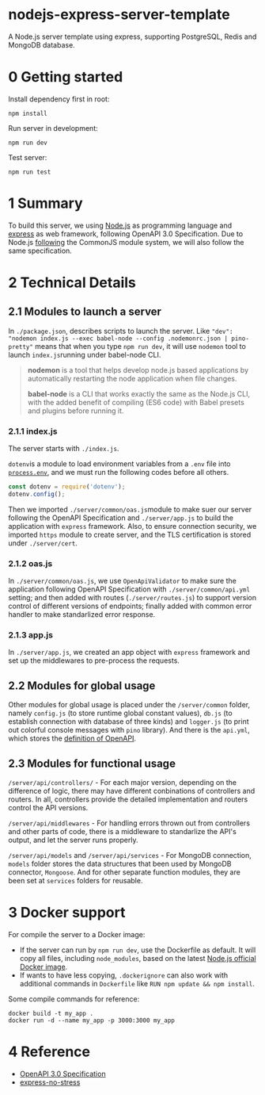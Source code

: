 # nodejs-express-server-template
A Node.js server template using express, supporting PostgreSQL, Redis and MongoDB database.

# 0 Getting started
Install dependency first in root:

``` shell
npm install
```

Run server in development:

```shell
npm run dev
```

Test server:

```shell
npm run test
```

# 1 Summary

To build this server, we using [Node.js](https://nodejs.org/) as programming language and [express](http://expressjs.com/) as web framework, following OpenAPI 3.0 Specification. Due to Node.js [following](https://nodejs.org/en/knowledge/getting-started/what-is-require/) the CommonJS module system, we will also follow the same specification.

# 2 Technical Details

## 2.1 Modules to launch a server

In `./package.json`, describes scripts to launch the server. Like `"dev": "nodemon index.js --exec babel-node --config .nodemonrc.json | pino-pretty"` means that when you type `npm run dev`, it will use `nodemon` tool to launch `index.js`running under babel-node CLI. 

> **nodemon** is a tool that helps develop node.js based applications by automatically restarting the node application when file changes.
>
> **babel-node** is a CLI that works exactly the same as the Node.js CLI, with the added benefit of compiling (ES6 code) with Babel presets and plugins before running it.

### 2.1.1 index.js

The server starts with `./index.js`.

`dotenv`is a module to load environment variables from a `.env` file into [`process.env`](https://nodejs.org/docs/latest/api/process.html#process_process_env), and we must run the following codes before all others.

```js
const dotenv = require('dotenv');
dotenv.config();
```

Then we imported `./server/common/oas.js`module to make suer our server following the OpenAPI Specification and `./server/app.js` to build the application with `express` framework. Also, to ensure connection security, we imported `https` module to create server, and the TLS certification is stored under `./server/cert`.

### 2.1.2 oas.js

In `./server/common/oas.js`, we use `OpenApiValidator` to make sure the application following OpenAPI Specification with `./server/common/api.yml` setting; and then added with routes (`./server/routes.js`) to support version control of different versions of endpoints; finally added with common error handler to make standarlized error response.

### 2.1.3 app.js

In `./server/app.js`, we created an app object with `express` framework and set up the middlewares to pre-process the requests. 

## 2.2 Modules for global usage

Other modules for global usage is placed under the `/server/common` folder, namely `config.js` (to store runtime global constant values), `db.js` (to establish connection with database of three kinds) and `logger.js` (to print out colorful console messages with `pino` library). And there is the `api.yml`, which stores the [definition of OpenAPI](https://swagger.io/docs/specification/basic-structure/). 

## 2.3 Modules for functional usage

`/server/api/controllers/` - For each major version, depending on the difference of logic, there may have different conbinations of controllers and routers. In all, controllers provide the detailed implementation and routers control the API versions.

`/server/api/middlewares` - For handling errors thrown out from controllers and other parts of code, there is a middleware to standarlize the API's output, and let the server runs properly.

`/server/api/models` and `/server/api/services` - For MongoDB connection, `models` folder stores the data structures that been used by MongoDB connector, `Mongoose`. And for other separate function modules, they are been set at `services` folders for reusable.

# 3 Docker support

For compile the server to a Docker image:

- If the server can run by `npm run dev`, use the Dockerfile as default. It will copy all files, including `node_modules`, based on the latest [Node.js official Docker image](https://hub.docker.com/_/node/).
- If wants to have less copying, `.dockerignore` can also work with additional commands in `Dockerfile` like `RUN npm update && npm install`.

Some compile commands for reference:

``` shell
docker build -t my_app .
docker run -d --name my_app -p 3000:3000 my_app
```

# 4 Reference

- [OpenAPI 3.0 Specification](https://swagger.io/specification/)
- [express-no-stress](https://github.com/cdimascio/generator-express-no-stress)
